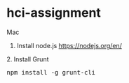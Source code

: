 # hci-assignment
Mac
1. Install node.js
<a href="https://nodejs.org/en/">https://nodejs.org/en/</a>

<p>2. Install Grunt</p>
<pre>npm install -g grunt-cli</pre>
